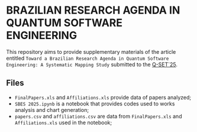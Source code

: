 # BRAZILIAN RESEARCH AGENDA IN QUANTUM SOFTWARE ENGINEERING

This repository aims to provide supplementary materials of the article entitled `Toward a Brazilian Research Agenda in Quantum Software Engineering: A Systematic Mapping Study` submitted to the [Q-SET`25](https://qserv.spilab.es/q-set-2025-home/).

## Files
- `FinalPapers.xls` and `Affiliations.xls` provide data of papers analyzed;
- `SBES 2025.ipynb` is a notebook that provides codes used to works analysis and chart generation;
- `papers.csv` and `affiliations.csv` are data from `FinalPapers.xls` and `Affiliations.xls` used in the notebook;
